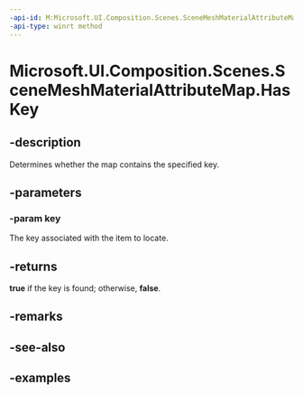 ```yaml
---
-api-id: M:Microsoft.UI.Composition.Scenes.SceneMeshMaterialAttributeMap.HasKey(System.String)
-api-type: winrt method
---
```


<!-- Method syntax.
public bool SceneMeshMaterialAttributeMap.HasKey(String key)
-->

# Microsoft.UI.Composition.Scenes.SceneMeshMaterialAttributeMap.HasKey

## -description

Determines whether the map contains the specified key.

## -parameters
### -param key

The key associated with the item to locate.

## -returns

**true** if the key is found; otherwise, **false**.

## -remarks

## -see-also

## -examples

